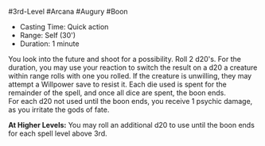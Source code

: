 #3rd-Level #Arcana #Augury #Boon
 
- Casting Time: Quick action
- Range: Self (30')
- Duration: 1 minute  

You look into the future and shoot for a possibility. Roll 2 d20's. For the duration, you may use your reaction to switch the result on a d20 a creature within range rolls with one you rolled. If the creature is unwilling, they may attempt a Willpower save to resist it. Each die used is spent for the remainder of the spell, and once all dice are spent, the boon ends.  
For each d20 not used until the boon ends, you receive 1 psychic damage, as you irritate the gods of fate.
 
**At Higher Levels:** You may roll an additional d20 to use until the boon ends for each spell level above 3rd.
